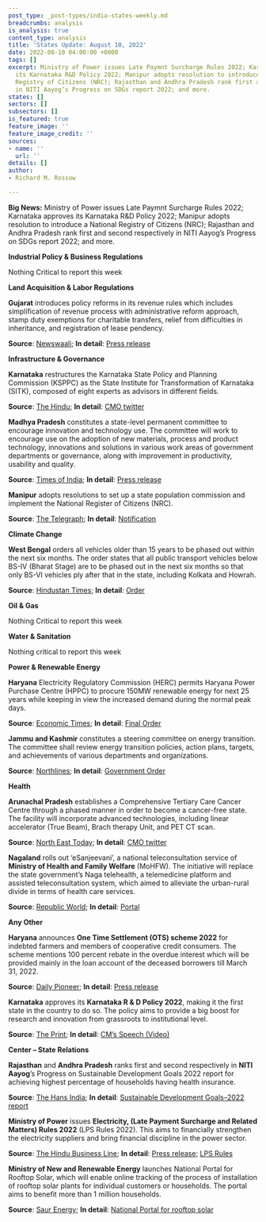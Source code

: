```yaml
---
post_type: _post-types/india-states-weekly.md
breadcrumbs: analysis
is_analysis: true
content_type: analysis
title: 'States Update: August 10, 2022'
date: 2022-08-10 04:00:00 +0000
tags: []
excerpt: Ministry of Power issues Late Paymnt Surcharge Rules 2022; Karnataka approves
  its Karnataka R&D Policy 2022; Manipur adopts resolution to introduce a National
  Registry of Citizens (NRC); Rajasthan and Andhra Pradesh rank first and second respectively
  in NITI Aayog’s Progress on SDGs report 2022; and more.
states: []
sectors: []
subsectors: []
is_featured: true
feature_image: ''
feature_image_credit: ''
sources:
- name: ''
  url: ''
details: []
author:
- Richard M. Rossow

---
```

**Big News:** Ministry of Power issues Late Paymnt Surcharge Rules 2022; Karnataka approves its Karnataka R&D Policy 2022; Manipur adopts resolution to introduce a National Registry of Citizens (NRC); Rajasthan and Andhra Pradesh rank first and second respectively in NITI Aayog’s Progress on SDGs report 2022; and more.

**Industrial Policy & Business Regulations**

Nothing Critical to report this week

**Land Acquisition & Labor Regulations**

**Gujarat** introduces policy reforms in its revenue rules which includes simplification of revenue process with administrative reform approach, stamp duty exemptions for charitable transfers, relief from difficulties in inheritance, and registration of lease pendency.

**Source**: [Newswaali](https://newswaali.com/gujarat-government-latest-policy-reforms-news-waali/); **In detail**: [Press release](https://gujaratinformation.gujarat.gov.in/article/?id=NDA4Mjc=)

**Infrastructure & Governance**

**Karnataka** restructures the Karnataka State Policy and Planning Commission (KSPPC) as the State Institute for Transformation of Karnataka (SITK), composed of eight experts as advisors in different fields.

**Source**: [The Hindu](https://www.thehindu.com/news/national/karnataka/planning-commission-is-now-state-institute-for-transformation-of-karnataka/article65736877.ece); **In detail**: [CMO twitter](https://twitter.com/CMofKarnataka/status/1556173982679781376)

**Madhya Pradesh** constitutes a state-level permanent committee to encourage innovation and technology use. The committee will work to encourage use on the adoption of new materials, process and product technology, innovations and solutions in various work areas of government departments or governance, along with improvement in productivity, usability and quality.

**Source**: [Times of India](https://timesofindia.indiatimes.com/city/bhopal/madhya-pradesh-gets-an-innovation-panel-to-optimise-technology/articleshow/93359282.cms); **In detail**: [Press release](https://www.mpinfo.org/Home/TodaysNews#State-Level-Empowered-Committee-formed-under-chairmanship-of-Chief-Secretary-20220803N170)

**Manipur** adopts resolutions to set up a state population commission and implement the National Register of Citizens (NRC).

**Source**: [The Telegraph](https://www.telegraphindia.com/north-east/manipur-assembly-adopts-resolutions-to-set-up-population-commission-implement-national-register-of-citizens/cid/1878564); **In detail**: [Notification](http://cms.neva.gov.in/FileStructure_MN/AssemblyFiles/12/2/20220805/3.pdf)

**Climate Change**

**West Bengal** orders all vehicles older than 15 years to be phased out within the next six months. The order states that all public transport vehicles below BS-IV (Bharat Stage) are to be phased out in the next six months so that only BS-VI vehicles ply after that in the state, including Kolkata and Howrah.

**Source**: [Hindustan Times](https://www.hindustantimes.com/cities/kolkata-news/vehicles-older-than-15-yrs-to-be-phased-out-in-west-bengal-within-6-months-ngt-101658904387436.html); **In detail**: [Order](https://greentribunal.gov.in/gen_pdf_test.php?filepath=L25ndF9kb2N1bWVudHMvbmd0L2Nhc2Vkb2MvanVkZ2VtZW50cy9LT0xLQVRBLzIwMjItMDctMjYvMTY1ODgyOTg4MzEyMjQwMjU3OTA2MmRmYmMzYjNmZDA2LnBkZg==)

**Oil & Gas**

Nothing Critical to report this week

**Water & Sanitation**

Nothing critical to report this week

**Power & Renewable Energy**

**Haryana** Electricity Regulatory Commission (HERC) permits Haryana Power Purchase Centre (HPPC) to procure 150MW renewable energy for next 25 years while keeping in view the increased demand during the normal peak days.

**Source**: [Economic Times](https://energy.economictimes.indiatimes.com/news/renewable/haryana-electricity-regulatory-commission-allows-ppas-of-150-mw-green-energy/93290669); **In detail**: [Final Order](https://www.herc.gov.in/WriteReadData/Orders/O20220718a.pdf)

**Jammu and Kashmir** constitutes a steering committee on energy transition. The committee shall review energy transition policies, action plans, targets, and achievements of various departments and organizations.

**Source**: [Northlines](https://www.thenorthlines.com/ut-level-committee-formed-on-energy-transition/); **In detail**: [Government Order](http://jkgad.nic.in/common/showOrder.aspx?actCode=O41853)

**Health**

**Arunachal Pradesh** establishes a Comprehensive Tertiary Care Cancer Centre through a phased manner in order to become a cancer-free state. The facility will incorporate advanced technologies, including linear accelerator (True Beam), Brach therapy Unit, and PET CT scan.

**Source**: [North East Today](https://www.northeasttoday.in/2022/08/03/arunachal-pradesh-to-establish-tertiary-care-cancer-centre-effort-to-eliminate-cancer-menace/); **In detail**: [CMO twitter](https://twitter.com/PemaKhanduBJP/status/1554405489978781697)

**Nagaland** rolls out ‘eSanjeevani’, a national teleconsultation service of **Ministry of Health and Family Welfare** (MoHFW). The initiative will replace the state government’s Naga telehealth, a telemedicine platform and assisted teleconsultation system, which aimed to alleviate the urban-rural divide in terms of health care services.

**Source**: [Republic World](https://www.republicworld.com/india-news/general-news/nagaland-govt-rolls-out-esanjeevani-service-articleshow.html); **In detail**: [Portal](https://esanjeevaniopd.in/Home)

**Any Other**

**Haryana** announces **One Time Settlement (OTS) scheme 2022** for indebted farmers and members of cooperative credit consumers. The scheme mentions 100 percent rebate in the overdue interest which will be provided mainly in the loan account of the deceased borrowers till March 31, 2022.

**Source**: [Daily Pioneer](https://www.dailypioneer.com/2022/state-editions/haryana-announces-one-time-settlement-scheme-2022-for-indebted-farmers.html); **In detail**: [Press release](https://prharyana.gov.in/en/haryana-government-has-announced-one-time-settlement-ots-scheme-2022-for-the-indebted-farmers)

**Karnataka** approves its **Karnataka R & D Policy 2022**, making it the first state in the country to do so. The policy aims to provide a big boost for research and innovation from grassroots to institutional level.

**Source**: [The Print](https://theprint.in/india/karnataka-cabinet-approves-rd-policy/1069672/); **In detail**: [CM’s Speech (Video)](https://twitter.com/BSBommai/status/1555074923944546305)

**Center – State Relations**

**Rajasthan** and **Andhra Pradesh** ranks first and second respectively in **NITI Aayog**’s Progress on Sustainable Development Goals 2022 report for achieving highest percentage of households having health insurance.

**Source**: [The Hans India](https://www.thehansindia.com/andhra-pradesh/andhra-pradesh-ranks-second-in-health-insurance-coverage-756779); **In detail**: [Sustainable Development Goals–2022 report](https://www.niti.gov.in/sites/default/files/2022-07/The_Indian_Model_of_SDG_Localisation_13072022.pdf)

**Ministry of Power** issues **Electricity, (Late Payment Surcharge and Related Matters) Rules 2022** (LPS Rules 2022). This aims to financially strengthen the electricity suppliers and bring financial discipline in the power sector.

**Source**: [The Hindu Business Line](https://www.thehindubusinessline.com/news/rec-sanctions-22000-crore-to-discoms-for-clearing-outstanding-dues/article65726727.ece); **In detail**: [Press release](https://recindia.nic.in/rec-elevates-the-power-sector-yet-again-sanctions-22-000-crore-under-new-lps-rules); [LPS Rules](https://egazette.nic.in/WriteReadData/2022/236266.pdf)

**Ministry of New and Renewable Energy** launches National Portal for Rooftop Solar, which will enable online tracking of the process of installation of rooftop solar plants for individual customers or households. The portal aims to benefit more than 1 million households.

**Source**: [Saur Energy](https://www.saurenergy.com/solar-energy-news/finally-national-solar-rooftop-portal-a-reality-in-india); **In detail**: [National Portal for rooftop solar](https://solarrooftop.gov.in/)